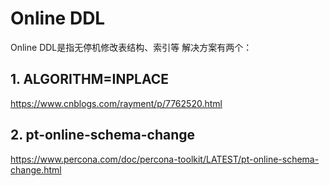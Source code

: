 # Online DDL

Online DDL是指无停机修改表结构、索引等
解决方案有两个：

## 1. ALGORITHM=INPLACE

https://www.cnblogs.com/rayment/p/7762520.html

## 2. pt-online-schema-change

https://www.percona.com/doc/percona-toolkit/LATEST/pt-online-schema-change.html